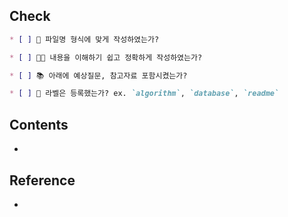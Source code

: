 
## Check

```markdown
* [ ] 👀 파일명 형식에 맞게 작성하였는가?

* [ ] 🙆🏻 내용을 이해하기 쉽고 정확하게 작성하였는가?

* [ ] 📚 아래에 예상질문, 참고자료 포함시켰는가?

* [ ] 🔖 라벨은 등록했는가? ex. `algorithm`, `database`, `readme`

```

## Contents

* 

## Reference

* 